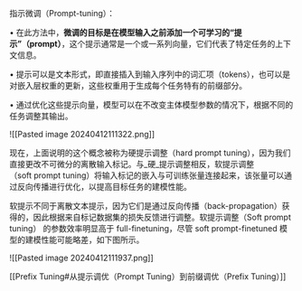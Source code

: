 指示微调（Prompt-tuning）：

• 在此方法中，**微调的目标是在模型输入之前添加一个可学习的“提示”（prompt）**，这个提示通常是一个或一系列向量，它们代表了特定任务的上下文信息。

• 提示可以是文本形式，即直接插入到输入序列中的词汇项（tokens），也可以是对嵌入层权重的更新，这些权重用于生成每个任务特有的前缀部分。

• 通过优化这些提示向量，模型可以在不改变主体模型参数的情况下，根据不同的任务调整其输出。

![[Pasted image 20240412111322.png]]

现在，上面说明的这个概念被称为硬提示调整（hard prompt tuning），因为我们直接更改不可微分的离散输入标记。与_硬_提示调整相反，软提示调整（soft prompt tuning）将输入标记的嵌入与可训练张量连接起来，该张量可以通过反向传播进行优化，以提高目标任务的建模性能。

软提示不同于离散文本提示，因为它们是通过反向传播（back-propagation）获得的，因此根据来自标记数据集的损失反馈进行调整。软提示调整（Soft prompt tuning） 的参数效率明显高于 full-finetuning，尽管 soft prompt-finetuned 模型的建模性能可能略差，如下图所示。

![[Pasted image 20240412111937.png]]

[[Prefix Tuning#从提示调优（Prompt Tuning）到前缀调优（Prefix Tuning）]]